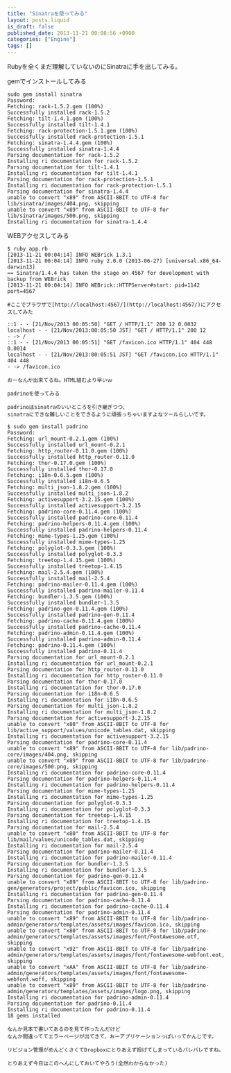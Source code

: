 ```yaml
---
title: "Sinatraを使ってみる"
layout: posts.liquid
is_draft: false
published_date: 2013-11-21 00:08:56 +0900
categories: ["Engine"]
tags: []
---
```


Rubyを全くまだ理解していないのにSinatraに手を出してみる。

gemでインストールしてみる

    sudo gem install sinatra
    Password:
    Fetching: rack-1.5.2.gem (100%)
    Successfully installed rack-1.5.2
    Fetching: tilt-1.4.1.gem (100%)
    Successfully installed tilt-1.4.1
    Fetching: rack-protection-1.5.1.gem (100%)
    Successfully installed rack-protection-1.5.1
    Fetching: sinatra-1.4.4.gem (100%)
    Successfully installed sinatra-1.4.4
    Parsing documentation for rack-1.5.2
    Installing ri documentation for rack-1.5.2
    Parsing documentation for tilt-1.4.1
    Installing ri documentation for tilt-1.4.1
    Parsing documentation for rack-protection-1.5.1
    Installing ri documentation for rack-protection-1.5.1
    Parsing documentation for sinatra-1.4.4
    unable to convert "x89" from ASCII-8BIT to UTF-8 for lib/sinatra/images/404.png, skipping
    unable to convert "x89" from ASCII-8BIT to UTF-8 for lib/sinatra/images/500.png, skipping
    Installing ri documentation for sinatra-1.4.4

WEBアクセスしてみる

    $ ruby app.rb
    [2013-11-21 00:04:14] INFO WEBrick 1.3.1
    [2013-11-21 00:04:14] INFO ruby 2.0.0 (2013-06-27) [universal.x86_64-darwin13]
    == Sinatra/1.4.4 has taken the stage on 4567 for development with backup from WEBrick
    [2013-11-21 00:04:14] INFO WEBrick::HTTPServer#start: pid=1142 port=4567

    #ここでブラウザで[http://localhost:4567/](http://localhost:4567/)にアクセスしてみた

    ::1 - - [21/Nov/2013 00:05:50] "GET / HTTP/1.1" 200 12 0.0032
    localhost - - [21/Nov/2013:00:05:50 JST] "GET / HTTP/1.1" 200 12
    - -> /
    ::1 - - [21/Nov/2013 00:05:51] "GET /favicon.ico HTTP/1.1" 404 448 0.0014
    localhost - - [21/Nov/2013:00:05:51 JST] "GET /favicon.ico HTTP/1.1" 404 448
    - -> /favicon.ico

    おーなんか出来てるね。HTML組むより早いｗ

    padrinoを使ってみる

    padrinoはsinatraのいいところを引き継ぎつつ、
    sinatraにできな難しいことをできるように頑張っちゃいますよなツールらしいです。

    $ sudo gem install padrino
    Password:
    Fetching: url_mount-0.2.1.gem (100%)
    Successfully installed url_mount-0.2.1
    Fetching: http_router-0.11.0.gem (100%)
    Successfully installed http_router-0.11.0
    Fetching: thor-0.17.0.gem (100%)
    Successfully installed thor-0.17.0
    Fetching: i18n-0.6.5.gem (100%)
    Successfully installed i18n-0.6.5
    Fetching: multi_json-1.8.2.gem (100%)
    Successfully installed multi_json-1.8.2
    Fetching: activesupport-3.2.15.gem (100%)
    Successfully installed activesupport-3.2.15
    Fetching: padrino-core-0.11.4.gem (100%)
    Successfully installed padrino-core-0.11.4
    Fetching: padrino-helpers-0.11.4.gem (100%)
    Successfully installed padrino-helpers-0.11.4
    Fetching: mime-types-1.25.gem (100%)
    Successfully installed mime-types-1.25
    Fetching: polyglot-0.3.3.gem (100%)
    Successfully installed polyglot-0.3.3
    Fetching: treetop-1.4.15.gem (100%)
    Successfully installed treetop-1.4.15
    Fetching: mail-2.5.4.gem (100%)
    Successfully installed mail-2.5.4
    Fetching: padrino-mailer-0.11.4.gem (100%)
    Successfully installed padrino-mailer-0.11.4
    Fetching: bundler-1.3.5.gem (100%)
    Successfully installed bundler-1.3.5
    Fetching: padrino-gen-0.11.4.gem (100%)
    Successfully installed padrino-gen-0.11.4
    Fetching: padrino-cache-0.11.4.gem (100%)
    Successfully installed padrino-cache-0.11.4
    Fetching: padrino-admin-0.11.4.gem (100%)
    Successfully installed padrino-admin-0.11.4
    Fetching: padrino-0.11.4.gem (100%)
    Successfully installed padrino-0.11.4
    Parsing documentation for url_mount-0.2.1
    Installing ri documentation for url_mount-0.2.1
    Parsing documentation for http_router-0.11.0
    Installing ri documentation for http_router-0.11.0
    Parsing documentation for thor-0.17.0
    Installing ri documentation for thor-0.17.0
    Parsing documentation for i18n-0.6.5
    Installing ri documentation for i18n-0.6.5
    Parsing documentation for multi_json-1.8.2
    Installing ri documentation for multi_json-1.8.2
    Parsing documentation for activesupport-3.2.15
    unable to convert "x80" from ASCII-8BIT to UTF-8 for lib/active_support/values/unicode_tables.dat, skipping
    Installing ri documentation for activesupport-3.2.15
    Parsing documentation for padrino-core-0.11.4
    unable to convert "x89" from ASCII-8BIT to UTF-8 for lib/padrino-core/images/404.png, skipping
    unable to convert "x89" from ASCII-8BIT to UTF-8 for lib/padrino-core/images/500.png, skipping
    Installing ri documentation for padrino-core-0.11.4
    Parsing documentation for padrino-helpers-0.11.4
    Installing ri documentation for padrino-helpers-0.11.4
    Parsing documentation for mime-types-1.25
    Installing ri documentation for mime-types-1.25
    Parsing documentation for polyglot-0.3.3
    Installing ri documentation for polyglot-0.3.3
    Parsing documentation for treetop-1.4.15
    Installing ri documentation for treetop-1.4.15
    Parsing documentation for mail-2.5.4
    unable to convert "x80" from ASCII-8BIT to UTF-8 for lib/mail/values/unicode_tables.dat, skipping
    Installing ri documentation for mail-2.5.4
    Parsing documentation for padrino-mailer-0.11.4
    Installing ri documentation for padrino-mailer-0.11.4
    Parsing documentation for bundler-1.3.5
    Installing ri documentation for bundler-1.3.5
    Parsing documentation for padrino-gen-0.11.4
    unable to convert "x89" from ASCII-8BIT to UTF-8 for lib/padrino-gen/generators/project/public/favicon.ico, skipping
    Installing ri documentation for padrino-gen-0.11.4
    Parsing documentation for padrino-cache-0.11.4
    Installing ri documentation for padrino-cache-0.11.4
    Parsing documentation for padrino-admin-0.11.4
    unable to convert "x89" from ASCII-8BIT to UTF-8 for lib/padrino-admin/generators/templates/assets/images/favicon.ico, skipping
    unable to convert "x80" from ASCII-8BIT to UTF-8 for lib/padrino-admin/generators/templates/assets/images/font/FontAwesome.otf, skipping
    unable to convert "x92" from ASCII-8BIT to UTF-8 for lib/padrino-admin/generators/templates/assets/images/font/fontawesome-webfont.eot, skipping
    unable to convert "xAA" from ASCII-8BIT to UTF-8 for lib/padrino-admin/generators/templates/assets/images/font/fontawesome-webfont.woff, skipping
    unable to convert "x89" from ASCII-8BIT to UTF-8 for lib/padrino-admin/generators/templates/assets/images/logo.png, skipping
    Installing ri documentation for padrino-admin-0.11.4
    Parsing documentation for padrino-0.11.4
    Installing ri documentation for padrino-0.11.4
    18 gems installed

    なんか見本で書いてあるのを見て作ったんだけど
    なんか間違っててエラーページが出てきて、おーアプリケーションっぽいってかんじです。

    リビジョン管理がめんどくさくてDropboxにとりあえず投げてしまっているバレバレですね。

    とりあえず今日はこのへんにしておいてやろう(全然わからなかった)


